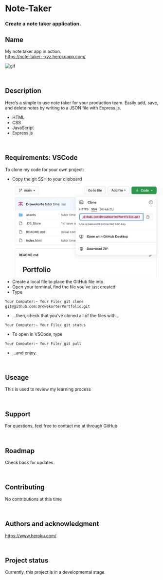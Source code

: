 # Note-Taker

### Create a note taker application.

## Name

My note taker app in action. <br>
https://note-taker--xyz.herokuapp.com/

![gif](./public/assets/imgs/Note-Taker-gif.gif)


<br>

## Description

Here's a simple to use note taker for your production team. Easily add, save, and delete notes by writing to a JSON file with Express.js.
* HTML
* CSS
* JavaScript
* Express.js
<br>

## Requirements: VSCode

To clone my code for your own project:
* Copy the git SSH to your clipboard <br>
![Screen Shot](./public/assets/imgs/github.jpg)
* Create a local file to place the GitHub file into
* Open your terminal, find the file you've just created
* Type
```
Your Computer:~ Your File/ git clone git@github.com:Drowekorte/Portfolio.git 

```
* ...then, check that you’ve cloned all of the files with...

```
Your Computer:~ Your File/ git status

```

* To open in VSCode, type

```
Your Computer:~ Your File/ git pull

```
* ...and enjoy.

<br>

## Useage
This is used to review my learning process

<br>

## Support
For questions, feel free to contact me at through GitHub

<br>

## Roadmap
Check back for updates

<br>

## Contributing
No contributions at this time

<br>

## Authors and acknowledgment
https://www.heroku.com/<br>


<br>


## Project status
Currently, this project is in a developmental stage.
